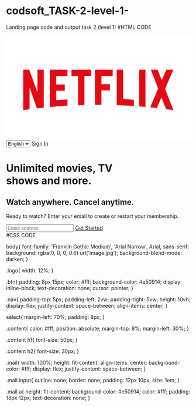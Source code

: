 # codsoft_TASK-2-level-1-
Landing page code and output task 2 (level 1)
#HTML CODE
<!DOCTYPE html>
<html lang="en">
<head>
    <meta charset="UTF-8">
    <meta http-equiv="X-UA-Compatible" content="IE=edge">
    <meta name="viewport" content="width=device-width, initial-scale=1.0">
    <title>Netflix India - Watch TV Shows</title>
    <link rel="stylesheet" href="style.css">
</head>
<body>
   <div class="nav">
       <img class="logo" src="logo.png" alt="">
       <label for="Language"></label>
       <select name="Language" id="">
           <option value="English">English</option>
           <option value="English">Hindi</option>
       </select>
       <a class="btn" href="#">Sign In</a>
   </div> 
   <div class="content">
       <h1>Unlimited movies, TV <br> shows and more.</h1>
       <h2>Watch anywhere. Cancel anytime.</h2>
       <p>Ready to watch? Enter your email to create or restart your membership.</p>
       <div class="mail">
           <input type="text" placeholder="Email address">
           <a href="#">Get Started</a>
       </div>
   </div>
</body>
</html>
#CSS CODE

body{
  font-family: 'Franklin Gothic Medium', 'Arial Narrow', Arial, sans-serif;
  background: rgba(0, 0, 0, 0.6) url('image.jpg');
  background-blend-mode: darken;
}

.logo{
  width: 12%;
}

.btn{
  padding: 8px 15px;
  color: #fff;
  background-color: #e50914;
  display: inline-block;
  text-decoration: none;
  cursor: pointer;
}

.nav{
  padding-top: 5px;
  padding-left: 2vw;
  padding-right: 5vw;
  height: 10vh;
  display: flex;
  justify-content: space-between;
  align-items: center;
}

select{
  margin-left: 70%;
  padding: 8px;
}

.content{
  color: #fff;
  position: absolute;
  margin-top: 8%;
  margin-left: 30%;
}

.content h1{
  font-size: 50px;
}

.content h2{
  font-size: 30px;
}

.mail{
  width: 100%;
  height: fit-content;
  align-items: center;
  background-color: #fff;
  display: flex;
  justify-content: space-between;
}

.mail input{
  outline: none;
  border: none;
  padding: 12px 10px;
  size: 1em;
}

.mail a{
  height: fit-content;
  background-color: #e50914;
  color: #fff;
  padding: 18px 12px;
  text-decoration: none;
}
